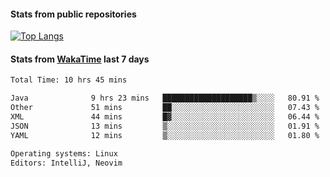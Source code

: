 #### Stats from public repositories

[![Top Langs](https://github-readme-stats.vercel.app/api/top-langs/?username=hyoghurt&layout=compact&exclude_repo=multiserver,docker_compose&langs_count=6)](https://github.com/anuraghazra/github-readme-stats)

#### Stats from [WakaTime](https://wakatime.com/@hyoghurt) last 7 days
<!--START_SECTION:waka-->

```txt
Total Time: 10 hrs 45 mins

Java              9 hrs 23 mins   ████████████████████▒░░░░   80.91 %
Other             51 mins         ██░░░░░░░░░░░░░░░░░░░░░░░   07.43 %
XML               44 mins         █▓░░░░░░░░░░░░░░░░░░░░░░░   06.44 %
JSON              13 mins         ▒░░░░░░░░░░░░░░░░░░░░░░░░   01.91 %
YAML              12 mins         ▒░░░░░░░░░░░░░░░░░░░░░░░░   01.80 %

Operating systems: Linux
Editors: IntelliJ, Neovim
```

<!--END_SECTION:waka-->
